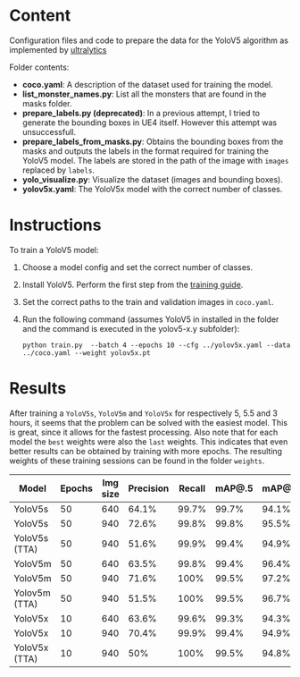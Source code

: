 # Content

Configuration files and code to prepare the data for the YoloV5 algorithm as implemented by [ultralytics](https://github.com/ultralytics/yolov5)

Folder contents:

  * **coco.yaml**: A description of the dataset used for training the model.
  * **list_monster_names.py**: List all the monsters that are found in the masks folder.
  * **prepare_labels.py (deprecated)**: In a previous attempt, I tried to generate the bounding boxes in UE4 itself. However this attempt was unsuccessfull.
  * **prepare_labels_from_masks.py**: Obtains the bounding boxes from the masks and outputs the labels in the format required for training the YoloV5 model. The labels are stored in the path of the image with ```images``` replaced by ```labels```.
  * **yolo_visualize.py**: Visualize the dataset (images and bounding boxes).
  * **yolov5x.yaml**: The YoloV5x model with the correct number of classes.

# Instructions

To train a YoloV5 model:

  1. Choose a model config and set the correct number of classes.
  1. Install YoloV5. Perform the first step from the [training guide](https://github.com/ultralytics/yolov5/wiki/Train-Custom-Data).
  1. Set the correct paths to the train and validation images in ```coco.yaml```.
  1. Run the following command (assumes YoloV5 in installed in the folder and the command is executed in the yolov5-x.y subfolder):
  
     ```python train.py  --batch 4 --epochs 10 --cfg ../yolov5x.yaml --data ../coco.yaml --weight yolov5x.pt```
	 
# Results

After training a ```YoloV5s```,  ```YoloV5m``` and  ```YoloV5x``` for respectively 5, 5.5 and 3 hours, it seems that the problem can be solved with the easiest model. This is great, since it allows for the fastest processing. Also note that for each model the ```best``` weights were also the ```last``` weights. This indicates that even better results can be obtained by training with more epochs. The resulting weights of these training sessions can be found in the folder ```weights```.


| Model         | Epochs | Img size | Precision | Recall | mAP@.5 | mAP@.5:.95 | Time (ms) |
|---------------|--------|----------|-----------|--------|--------|------------|-----------|
| YoloV5s       | 50     | 640      | 64.1%     | 99.7%  | 99.7%  | 94.1%      | 3.5       |
| YoloV5s       | 50     | 940      | 72.6%     | 99.8%  | 99.8%  | 95.5%      | 6.5       |
| YoloV5s (TTA) | 50     | 940      | 51.6%     | 99.9%  | 99.4%  | 94.9%      | 13.5      |
| YoloV5m       | 50     | 640      | 63.5%     | 99.8%  | 99.4%  | 96.4%      | 6.3       |
| YoloV5m       | 50     | 940      | 71.6%     | 100%   | 99.5%  | 97.2%      | 12.9      |
| Yolov5m (TTA) | 50     | 940      | 51.5%     | 100%   | 99.5%  | 96.7%      | 27.7      |
| YoloV5x       | 10     | 640      | 63.6%     | 99.6%  | 99.3%  | 94.3%      | 17.4      |
| YoloV5x       | 10     | 940      | 70.4%     | 99.9%  | 99.4%  | 94.9%      | 38.1      |
| YoloV5x (TTA) | 10     | 940      | 50%       | 100%   | 99.5%  | 94.8%      | 86.7      |